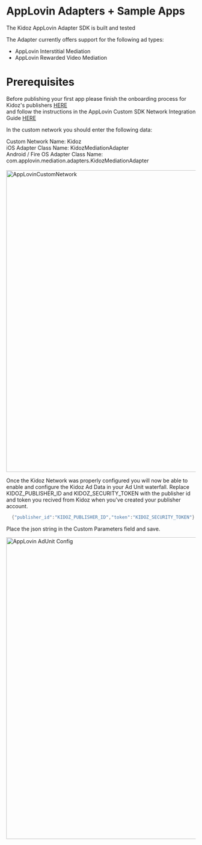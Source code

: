 # AppLovin Adapters + Sample Apps

The Kidoz AppLovin Adapter SDK is built and tested

The Adapter currently offers support for the following ad types:

+ AppLovin Interstitial Mediation 
+ AppLovin Rewarded Video Mediation 

Prerequisites
=================================

Before publishing your first app please finish the onboarding process for Kidoz's publishers [HERE](http://accounts.kidoz.net/publishers/register?utm_source=&utm_content=&utm_campaign=&utm_medium=)  
and follow the instructions in the AppLovin Custom SDK Network Integration Guide [HERE](https://dash.applovin.com/documentation/mediation/android/mediation-setup/custom-sdk)

In the custom network you should enter the following data:

Custom Network Name: Kidoz <BR>
iOS Adapter Class Name: KidozMediationAdapter<BR>
Android / Fire OS Adapter Class Name: com.applovin.mediation.adapters.KidozMediationAdapter<BR>
<BR>
<img width="800" alt="AppLovinCustomNetwork" src="https://user-images.githubusercontent.com/86282008/197710543-171fe5fc-9c5e-414b-96ab-07f3b28de708.png">
  
  
Once the Kidoz Network was properly configured you will now be able to enable and configure the Kidoz Ad Data in your Ad Unit waterfall.
Replace KIDOZ_PUBLISHER_ID and KIDOZ_SECURITY_TOKEN with the publisher id and token you recived from Kidoz when you've created your publisher account.
```java
  {"publisher_id":"KIDOZ_PUBLISHER_ID","token":"KIDOZ_SECURITY_TOKEN"}
```
Place the json string in the Custom Parameters field and save.
  
  
  <img width="800" alt="AppLovin AdUnit Config" src="https://user-images.githubusercontent.com/86282008/197715891-2a6501d4-741e-4322-9343-fcbfe49db1a2.png">

